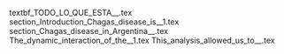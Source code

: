 textbf_TODO_LO_QUE_ESTA__.tex
section_Introduction_Chagas_disease_is__1.tex
section_Chagas_disease_in_Argentina__.tex
The_dynamic_interaction_of_the__1.tex
This_analysis_allowed_us_to__.tex
